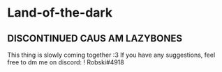 # Land-of-the-dark

DISCONTINUED CAUS AM LAZYBONES
----------------------------------------------------------------------------------------------------------------------------------
This thing is slowly coming together :3
If you have any suggestions, feel free to dm me on discord: ! Robski#4918
